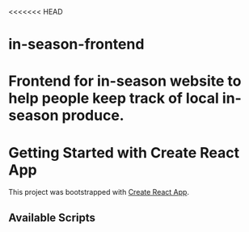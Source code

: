 <<<<<<< HEAD
# in-season-frontend
Frontend for in-season website to help people keep track of local in-season produce.
=======
# Getting Started with Create React App

This project was bootstrapped with [Create React App](https://github.com/facebook/create-react-app).

## Available Scripts
